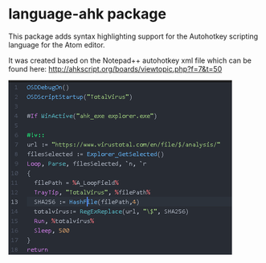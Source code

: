 # language-ahk package

This package adds syntax highlighting support for the Autohotkey scripting language for the Atom editor.

It was created based on the Notepad++ autohotkey xml file which can be found here: http://ahkscript.org/boards/viewtopic.php?f=7&t=50

![A screenshot of your package](./lehela-ahk.png)
